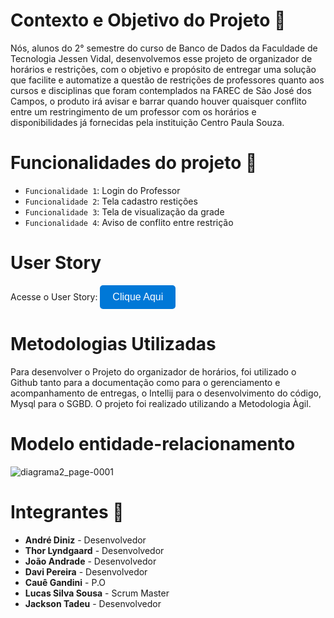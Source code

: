 # Contexto e Objetivo do Projeto 🎯

Nós, alunos do 2° semestre do curso de Banco de Dados da Faculdade de Tecnologia Jessen Vidal, desenvolvemos esse projeto de organizador de horários e restrições, com o objetivo e propósito de entregar uma solução que facilite e automatize a questão de restrições de professores quanto aos cursos e disciplinas que foram contemplados na FAREC de São José dos Campos, o produto irá avisar e barrar quando houver quaisquer conflito entre um restringimento de um professor com os horários e disponibilidades já fornecidas pela instituição Centro Paula Souza.

# Funcionalidades do projeto 🔨

- `Funcionalidade 1`: Login do Professor
- `Funcionalidade 2`: Tela cadastro restições
- `Funcionalidade 3`: Tela de visualização da grade
- `Funcionalidade 4`: Aviso de conflito entre restrição

# User Story

Acesse o User Story:
  <a href="https://github.com/orgs/DataTechApi/projects/1" target="_blank">
    <button style="background-color:#0078D7; color:white; border:none; padding:10px 20px; border-radius:5px; font-size:16px;">
      Clique Aqui
    </button>
  </a>
</div>

# Metodologias Utilizadas

Para desenvolver o Projeto do organizador de horários, foi utilizado o Github tanto para a documentação como para o gerenciamento e acompanhamento de entregas, o Intellij para o desenvolvimento do código, Mysql para o SGBD. O projeto foi realizado utilizando a Metodologia Àgil.

# Modelo entidade-relacionamento 

![diagrama2_page-0001](https://github.com/user-attachments/assets/55ca95b2-a6ee-40d9-b9c6-89d604b67ac0)


# Integrantes 📃

- **André Diniz** - Desenvolvedor
- **Thor Lyndgaard** - Desenvolvedor 
- **João Andrade** - Desenvolvedor
- **Davi Pereira** - Desenvolvedor
- **Cauê Gandini** - P.O
- **Lucas Silva Sousa** - Scrum Master
- **Jackson Tadeu** - Desenvolvedor

